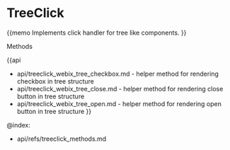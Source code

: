 TreeClick 
=============


{{memo Implements click handler for tree like components. }}




<div class='h2'>Methods</div>

{{api
- api/treeclick_webix_tree_checkbox.md - helper method for rendering checkbox in tree structure
- api/treeclick_webix_tree_close.md - helper method for rendering close button in tree structure
- api/treeclick_webix_tree_open.md - helper method for rendering open button in tree structure
}}





@index:
- api/refs/treeclick_methods.md

